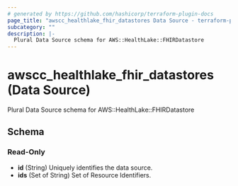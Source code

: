 ```yaml
---
# generated by https://github.com/hashicorp/terraform-plugin-docs
page_title: "awscc_healthlake_fhir_datastores Data Source - terraform-provider-awscc"
subcategory: ""
description: |-
  Plural Data Source schema for AWS::HealthLake::FHIRDatastore
---
```


# awscc_healthlake_fhir_datastores (Data Source)

Plural Data Source schema for AWS::HealthLake::FHIRDatastore



<!-- schema generated by tfplugindocs -->
## Schema

### Read-Only

- **id** (String) Uniquely identifies the data source.
- **ids** (Set of String) Set of Resource Identifiers.


